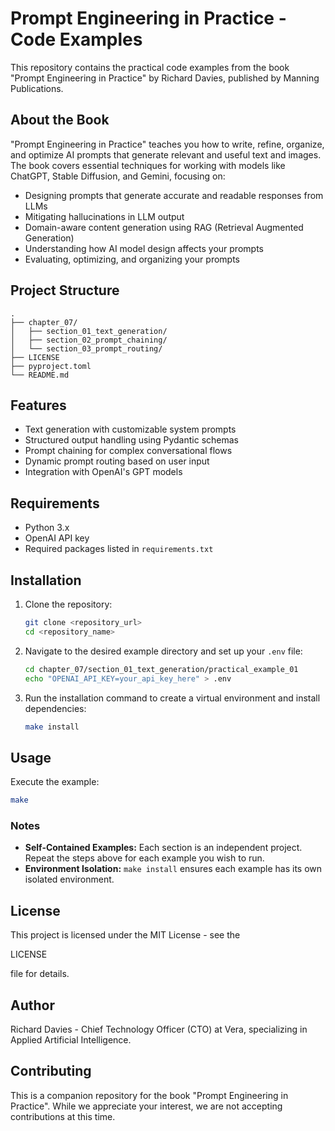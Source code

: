 # Prompt Engineering in Practice - Code Examples

This repository contains the practical code examples from the book "Prompt Engineering in Practice" by Richard Davies, published by Manning Publications.

## About the Book

"Prompt Engineering in Practice" teaches you how to write, refine, organize, and optimize AI prompts that generate relevant and useful text and images. The book covers essential techniques for working with models like ChatGPT, Stable Diffusion, and Gemini, focusing on:

- Designing prompts that generate accurate and readable responses from LLMs
- Mitigating hallucinations in LLM output
- Domain-aware content generation using RAG (Retrieval Augmented Generation)
- Understanding how AI model design affects your prompts
- Evaluating, optimizing, and organizing your prompts

## Project Structure

```
.
├── chapter_07/
│   ├── section_01_text_generation/
│   ├── section_02_prompt_chaining/
│   └── section_03_prompt_routing/
├── LICENSE
├── pyproject.toml
└── README.md
```

## Features

- Text generation with customizable system prompts
- Structured output handling using Pydantic schemas
- Prompt chaining for complex conversational flows
- Dynamic prompt routing based on user input
- Integration with OpenAI's GPT models

## Requirements

- Python 3.x
- OpenAI API key
- Required packages listed in `requirements.txt`

## Installation

1. Clone the repository:
   ```sh
   git clone <repository_url>
   cd <repository_name>
   ```

2. Navigate to the desired example directory and set up your `.env` file:
   ```sh
   cd chapter_07/section_01_text_generation/practical_example_01
   echo "OPENAI_API_KEY=your_api_key_here" > .env
   ```

3. Run the installation command to create a virtual environment and install dependencies:
   ```sh
   make install
   ```

## Usage

Execute the example:
```sh
make
```

### Notes
- **Self-Contained Examples:** Each section is an independent project. Repeat the steps above for each example you wish to run.
- **Environment Isolation:** `make install` ensures each example has its own isolated environment.

## License

This project is licensed under the MIT License - see the 

LICENSE

 file for details.

## Author

Richard Davies - Chief Technology Officer (CTO) at Vera, specializing in Applied Artificial Intelligence.

## Contributing

This is a companion repository for the book "Prompt Engineering in Practice". While we appreciate your interest, we are not accepting contributions at this time.